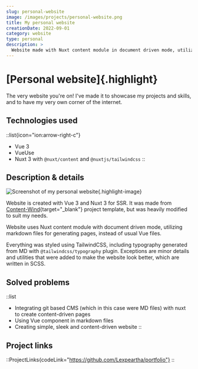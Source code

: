 ```yaml
---
slug: personal-website
image: /images/projects/personal-website.png
title: My personal website
creationDate: 2022-09-01
category: website
type: personal
description: >
  Website made with Nuxt content module in document driven mode, utilizing markdown files for generating pages, and TailwindCSS for styling.
---
```


# [Personal website]{.highlight}

The very website you're on! I've made it to showcase my projects and skills, and to have my very own corner of the internet.

## Technologies used

::list{icon="ion:arrow-right-c"}
- Vue 3
- VueUse
- Nuxt 3 with `@nuxt/content` and `@nuxtjs/tailwindcss`
::

## Description & details

![Screenshot of my personal website](/images/projects/personal-website.png){.highlight-image}

Website is created with Vue 3 and Nuxt 3 for SSR. It was made from [Content-Wind](https://content-wind.nuxt.dev/){target="_blank"} project template, but was heavily modified to suit my needs.

Website uses Nuxt content module with document driven mode, utilizing markdown files for generating pages, instead of usual Vue files.

Everything was styled using TailwindCSS, including typography generated from MD with `@tailwindcss/typography` plugin. Exceptions are minor details and utilities that were added to make the website look better, which are written in SCSS.

## Solved problems

::list
- Integrating git based CMS (which in this case were MD files) with nuxt to create content-driven pages
- Using Vue component in markdown files
- Creating simple, sleek and content-driven website
::

## Project links

::ProjectLinks{codeLink="https://github.com/Lexpeartha/portfolio"}
::